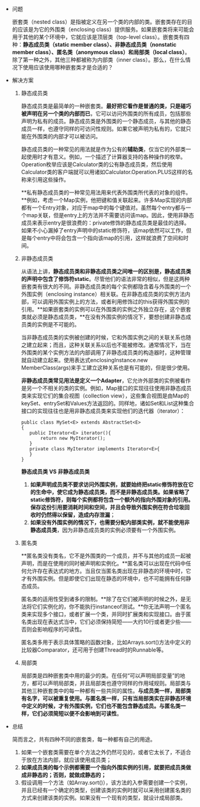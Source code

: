 - 问题

  嵌套类（nested class）是指被定义在另一个类的内部的类。嵌套类存在的目的应该是为它的外围类（enclosing class）提供服务。如果嵌套类将来可能会用于其他的某个环境中，它就应该是顶层类（top-level class）。嵌套类有四种：**静态成员类（static member class）、非静态成员类（nonstatic member class）、匿名类（anonymous class）和局部类（local class）**。除了第一种之外，其他三种都被称为内部类（inner class）。那么，在什么情况下使用应该使用哪种嵌套类才是合适的？

- 解决方案

  1. 静态成员类

     静态成员类是最简单的一种嵌套类。**最好把它看作是普通的类，只是碰巧被声明在另一个类的内部而已**，它可以访问外围类的所有成员，包括那些声明为私有的成员。静态成员类是外围类的一个静态成员，与其他的静态成员一样，也遵守同样的可访问性规则。如果它被声明为私有的，它就只能在外围类的内部才可以被访问。

     静态成员类的一种常见的用法就是作为公有的**辅助类**，仅当它的外部类一起使用时才有意义。例如，一个描述了计算器支持的各种操作的枚举。Operation枚举应该是Calculator类的公有静态成员类，然后使用Calculator类的客户端就可以用诸如Calculator.Operation.PLUS这样的名称来引用这些操作。

     **私有静态成员类的一种常见用法用来代表外围类所代表的对象的组件。**例如，考虑一个Map实例，他把键和值关联起来。许多Map实现的内部都有一个Entry对象，对应于map中的每个键值对。虽然每个entry都与一个map关联，但是entry上的方法并不需要访问该map。因此，使用非静态成员来表示entry是很浪费的：private修饰的静态成员类是最佳的选择。如果不小心漏掉了entry声明中的static修饰符，该map依然可以工作，但是每个entry中将会包含一个指向该map的引用，这样就浪费了空间和时间。

  2. 非静态成员类

     从语法上讲，**静态成员类和非静态成员类之间唯一的区别是，静态成员类的声明中包含了修饰符static**。尽管他们的语法非常的相似，但是这两种嵌套类有很大的不同。非静态成员类的每个实例都隐含着与外围类的一个外围实例（enclosing instance）相关联。在非静态成员类的实例方法内部，可以调用外围实例上的方法，或者利用修饰过的this获得外围实例的引用。**如果嵌套类的实例可以在外围类的实例之外独立存在，这个嵌套类就必须是静态成员类，**在没有外围实例的情况下，要想创建非静态成员类的实例是不可能的。

     当非静态成员类的实例被创建的时候，它和外围实例之间的关联关系也随之建立起来；而且，这种关联关系以后也不能被修改。通常情况下，当在外围类的某个实例方法的内部调用了非静态成员类的构造器时，这种管理就自动建立起来。使用表达式enclosingInstance.new MemberClass(args)来手工建立这种关系也是有可能的，但是很少使用。

     **非静态成员类常见用法是定义一个Adapter**，它允许外部类的实例被看作是另一个不相关的类的实例。例如，Map接口的实现往往使用非静态成员类来实现它们的集合视图（collection view），这些集合视图是由Map的keySet、entrySet和Values方法返回的。同样地，诸如Set和List这种集合接口的实现往往也是用非静态成员类来实现他们的迭代器（iterator）：

     ```
     public class MySet<E> extends AbstractSet<E>
     {
     	public Iterator<E> iterator(){
     		return new MyIterator();
     	}
     	private class MyIterator implements Iterator<E>{
     	}
     }
     
     ```

     **静态成员类 VS 非静态成员类**

     1. **如果声明成员类不要求访问外围实例，就要始终把static修饰符放在它的生命中，使它成为静态成员类，而不是非静态成员类。**如果省略了static修饰符，则每个实例都将包含一个额外的指向外围对象的引用。保存这份引用要消耗时间和空间，并且会**导致外围实例在符合垃圾回收时仍然得以保留，造成内存泄漏**；
     2. **如果没有外围实例的情况下，也需要分配内部类实例，就不能使用非静态成员类**，因为非静态成员类的实例必须要有一个外围实例。

  3. 匿名类

     **匿名类没有类名，它不是外围类的一个成员，并不与其他的成员一起被声明，而是在使用的同时被声明和实例化。**匿名类可以出现在代码中任何允许存在表达式的地方。当且仅当匿名类出现在非静态的环境中时，它才有外围实例。但是即使它们出现在静态的环境中，也不可能拥有任何静态成员。

     匿名类的适用性受到诸多的限制。**除了在它们被声明的时候之外，是无法将它们实例化的，你不能执行instanceof测试。**你无法声明一个匿名类来实现多个接口，或者扩展一个类，并同时扩展类和实现接口。由于匿名类出现在表达式当中，它们必须保持简短——大约10行或者更少些——否则会影响程序的可读性。

     匿名类多用于表示具体策略的函数对象，比如Arrays.sort()方法中定义的比较器Comparator，还可用于创建Thread时的Runnable等。

  4. 局部类

     局部类是四种嵌套类中用的最少的类。在任何“可以声明局部变量”的地方，都可以声明局部类，并且局部类也遵守同样的作用域规则。局部类与其他三种嵌套类中的每一种都有一些共同的属性。**与成员类一样，局部类有名字，可以被重复使用。与匿名类一样，只有当局部类实在非静态环境中定义的时候，才有外围实例，它们也不能包含静态成员。与匿名类一样，它们必须简短以便不会影响到可读性**。

- 总结

  简而言之，共有四种不同的嵌套类，每一种都有自己的用途。

  1. 如果一个嵌套类需要在单个方法之外仍然可见的，或者它太长了，不适合于放在方法内部，就应该使用成员类；
  2. **如果成员类的每个示例都需要一个指向外围实例的引用，就要把成员类做成非静态的；否则，就做成静态的；**
  3. 假设调用一个方法（如Array.sort()），该方法的入参需要创建一个实例，并且已经有一个确定的类型，创建该类的实例时就可以采用创建匿名类的方式来创建该类的实例。如果没有一个现有的类型，就设计成局部类。